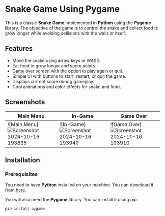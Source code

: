 # Snake Game Using Pygame

This is a classic **Snake Game** implemented in **Python** using the **Pygame** library. The objective of the game is to control the snake and collect food to grow longer while avoiding collisions with the walls or itself. 

## Features
- Move the snake using arrow keys or WASD.
- Eat food to grow longer and score points.
- Game over screen with the option to play again or quit.
- Simple UI with buttons to start, restart, or quit the game.
- Displays current score during gameplay.
- Cool animations and color effects for snake and food.

## Screenshots
| Main Menu | In-Game | Game Over |
|---|---|---|
| ![Main Menu] ![Screenshot 2024-10-16 193835](https://github.com/user-attachments/assets/1c154961-fec8-443e-89a8-edd631c8941b) | ![In-Game] ![Screenshot 2024-10-16 193940](https://github.com/user-attachments/assets/4563e988-77a2-45c8-8e90-08c4072168c2) | ![Game Over] ![Screenshot 2024-10-16 193910](https://github.com/user-attachments/assets/e17b7138-8305-47e2-8fc5-fe2874f7f6de) |

## Installation


### Prerequisites

You need to have **Python** installed on your machine. You can download it from [here](https://www.python.org/downloads/).

You will also need the **Pygame** library. You can install it using pip:
```bash
pip install pygame
